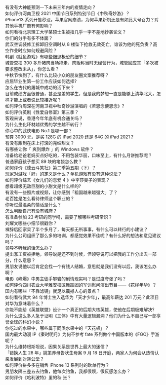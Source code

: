 有没有大神能预测一下未来三年内的疫情走向？  
如何评价河南卫视 2021 中国节日系列特别节目《中秋奇妙游》？  
iPhone13 系列开售秒没，苹果官网崩溃，为何苹果新机还是有如此大号召力？对其他手机厂商有何影响？  
如何看待北京理工大学某硕士生被指几乎一字不差地抄袭论文？  
你们的分手有多不体面？  
武汉空调装修工拆卸旧空调时从 8 楼坠下抢救无效死亡，谁该为他的死负责？高空作业时应如何规避风险？  
韩剧《鱿鱼游戏》有哪些细思极恐的细节？  
城管查扣 300 多斤猪肉当场拖走，肉贩称当时无经营行为，城管回应其「多次被要求整改未从」，你怎么看？  
中秋节快到了，有什么比较小众的朋友圈文案推荐呀？  
应届毕业生第一份工作应该如何选择?  
怎么在古代的屠城中成功的活下来？  
目前成绩方面很普通，甚至是差的学生，但是我的梦想一直是能够上清华北大，怎样才能上或者说比较接近呢？  
如何评价周深在河南卫视中秋奇妙游演唱的《若思念便思念》?  
如何评价英剧《性爱自修室》第三季？  
客观来说，香港今年年底有机会通关吗？  
为什么生化环材越优秀的学生越不转行？  
你心中的武侠电影 No.1 是哪一部？  
预算 3000 元，是买 128G 的 iPad 2020 还是 64G 的 iPad 2021？  
有没有甜到在床上打滚的完结甜文？  
有哪些让你「 爽到爆炸 」的 Windows 软件？  
准备给老爸老妈买点好吃的，不用包装华丽，口味至上，有什么月饼推荐呢？  
普通家庭孩子想买 89 块的笔袋怎么教？  
如何评价《德云斗笑社》第二季第五期（下）？  
玩家对游戏「肝」的定义是什么？单机游戏有没有这种说法？  
如何评价综艺《女儿们的恋爱 4 》中李莎旻子的表现？  
想看超级无敌巨甜的小甜文是什么样的?  
有没有一些照片或视频，让你感到「祖国越来越强大」了？  
老百姓是怎么看待律师这个职业的？  
你听过最温柔的情话是什么？  
怎么判断自己有没有城府？  
有准备参加 23 考研的同学吗，需要了解哪些考研常识？  
刘耀文哪些小细节很戳你？  
裸辞后回家呆了半个多月了，每天都无所事事，有什么可以转行的小建议？  
为什么公司组织了那么多的培训，都感觉效果不佳呢？有什么好的想法和意见建议吗？  
领导不听我的话怎么办？  
提出涨工资被拒绝，领导说是还不到时候，但领导说可以把我的工作分出去一部分，什么意思？  
男朋友说他以后肯定会找一个有钱人结婚，意思就是我们没有以后，我该怎么办啊？  
电影《峰爆》中男主徒手攀岩的剧情现实吗？是过度夸张了吗？  
如何评价四川农业大学雅安校区舞蹈团的军训慰问演出节目——《花样年华》？  
国内有哪些「不靠滤镜」就足以震撼人心的景点？  
如何看待武大 94 年博士生入选华为「天才少年」，最高年薪达 201 万元？此项目对华为意味着什么？  
你能不能给《英雄联盟》设计一个真正的后期大核英雄，使他在后期极难解决?  
为什么这么多人急于证明《三体》中有大量逻辑漏洞？他们为什么不自己写一部享誉全球的科幻小说？  
你吃过的水果中，哪些属于同类水果中的「天花板」？  
国内最大动漫 IP《秦时明月》为何不参考 fate 系列做个中国版本的《FGO》手游呢？  
为什么维特根斯坦说，因果关系是世界上最大的迷信？  
「错换人生 28 年」姚策养母告状生母案 9 月 18 日开庭，两家人为何会从热情认亲发展到对簿公堂？  
如何评价拼多多在销售 iPhone 13 系列时的砍单行为？  
男朋友隔三差五去钓鱼，他每次钓鱼，我都很烦，很反感怎么办？  
如何评价《哈利波特》里的秋·张？  
